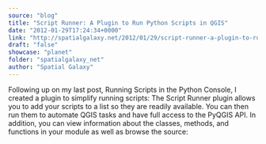```yaml
---
source: "blog"
title: "Script Runner: A Plugin to Run Python Scripts in QGIS"
date: "2012-01-29T17:24:34+0000"
link: "http://spatialgalaxy.net/2012/01/29/script-runner-a-plugin-to-run-python-scripts-in-qgis/"
draft: "false"
showcase: "planet"
folder: "spatialgalaxy_net"
author: "Spatial Galaxy"
---
```


Following up on my last post, Running Scripts in the Python Console, I created a plugin to simplify running scripts:
The Script Runner plugin allows you to add your scripts to a list so they are readily available. You can then run them to automate QGIS tasks and have full access to the PyQGIS API. In addition, you can view information about the classes, methods, and functions in your module as well as browse the source:

